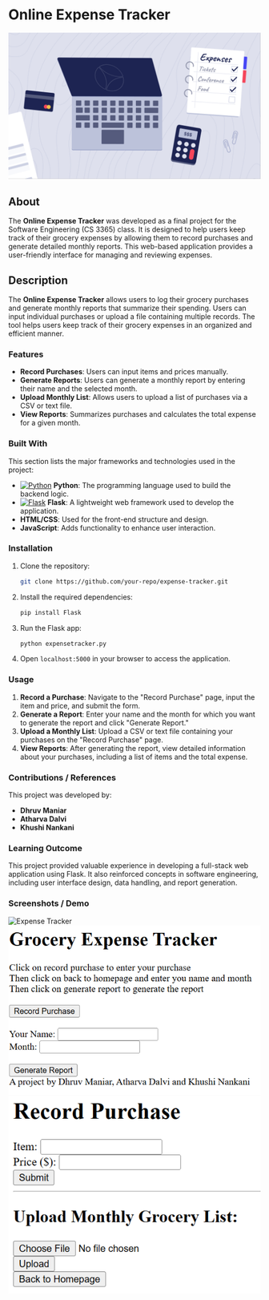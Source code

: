# Online Expense Tracker
![image](https://github.com/Dhruvbam/Expense-Tracker/blob/main/Images/ss.png)
## About
The **Online Expense Tracker** was developed as a final project for the Software Engineering (CS 3365) class. It is designed to help users keep track of their grocery expenses by allowing them to record purchases and generate detailed monthly reports. This web-based application provides a user-friendly interface for managing and reviewing expenses.

## Description
The **Online Expense Tracker** allows users to log their grocery purchases and generate monthly reports that summarize their spending. Users can input individual purchases or upload a file containing multiple records. The tool helps users keep track of their grocery expenses in an organized and efficient manner.

### Features
- **Record Purchases**: Users can input items and prices manually.
- **Generate Reports**: Users can generate a monthly report by entering their name and the selected month.
- **Upload Monthly List**: Allows users to upload a list of purchases via a CSV or text file.
- **View Reports**: Summarizes purchases and calculates the total expense for a given month.

### Built With
This section lists the major frameworks and technologies used in the project:

- <a href="https://www.python.org/" target="_blank" rel="noreferrer"><img src="https://img.shields.io/badge/Python-3670A0?style=for-the-badge&logo=python&logoColor=ffdd54" width="36" height="36" alt="Python" /></a> **Python**: The programming language used to build the backend logic.
- <a href="https://flask.palletsprojects.com/" target="_blank" rel="noreferrer"><img src="https://img.shields.io/badge/Flask-000000?style=for-the-badge&logo=flask&logoColor=white" width="36" height="36" alt="Flask" /></a> **Flask**: A lightweight web framework used to develop the application.
- **HTML/CSS**: Used for the front-end structure and design.
- **JavaScript**: Adds functionality to enhance user interaction.

### Installation
1. Clone the repository:
    ```bash
    git clone https://github.com/your-repo/expense-tracker.git
    ```
2. Install the required dependencies:
    ```bash
    pip install Flask
    ```
3. Run the Flask app:
    ```bash
    python expensetracker.py
    ```
4. Open `localhost:5000` in your browser to access the application.

### Usage
1. **Record a Purchase**: Navigate to the "Record Purchase" page, input the item and price, and submit the form.
2. **Generate a Report**: Enter your name and the month for which you want to generate the report and click "Generate Report."
3. **Upload a Monthly List**: Upload a CSV or text file containing your purchases on the "Record Purchase" page.
4. **View Reports**: After generating the report, view detailed information about your purchases, including a list of items and the total expense.

### Contributions / References
This project was developed by:
- **Dhruv Maniar**
- **Atharva Dalvi**
- **Khushi Nankani**

### Learning Outcome
This project provided valuable experience in developing a full-stack web application using Flask. It also reinforced concepts in software engineering, including user interface design, data handling, and report generation.

### Screenshots / Demo
![Expense Tracker](https://github.com/Dhruvbam/Expense-Tracker/blob/main/Images/ss3.png)
![Expense Tracker](https://github.com/Dhruvbam/Expense-Tracker/blob/main/Images/ss1.png)
![Expense Tracker](https://github.com/Dhruvbam/Expense-Tracker/blob/main/Images/ss2.png)

